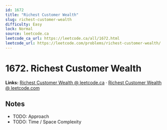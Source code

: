 ```yaml
--- 
id: 1672
title: "Richest Customer Wealth"
slug: richest-customer-wealth
difficulty: Easy
lock: Normal
source: leetcode.ca
leetcode_ca_url: https://leetcode.ca/all/1672.html
leetcode_url: https://leetcode.com/problems/richest-customer-wealth/
---
```


# 1672. Richest Customer Wealth

**Links:** [Richest Customer Wealth @ leetcode.ca](https://leetcode.ca/all/1672.html) · [Richest Customer Wealth @ leetcode.com](https://leetcode.com/problems/richest-customer-wealth/)

## Notes
- TODO: Approach
- TODO: Time / Space Complexity
